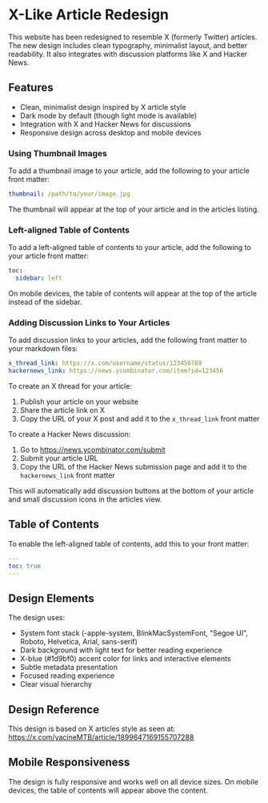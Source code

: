 # X-Like Article Redesign

This website has been redesigned to resemble X (formerly Twitter) articles. The new design includes clean typography, minimalist layout, and better readability. It also integrates with discussion platforms like X and Hacker News.

## Features

- Clean, minimalist design inspired by X article style
- Dark mode by default (though light mode is available)
- Integration with X and Hacker News for discussions
- Responsive design across desktop and mobile devices

### Using Thumbnail Images

To add a thumbnail image to your article, add the following to your article front matter:

```yaml
thumbnail: /path/to/your/image.jpg
```

The thumbnail will appear at the top of your article and in the articles listing.

### Left-aligned Table of Contents

To add a left-aligned table of contents to your article, add the following to your article front matter:

```yaml
toc:
  sidebar: left
```

On mobile devices, the table of contents will appear at the top of the article instead of the sidebar.

### Adding Discussion Links to Your Articles

To add discussion links to your articles, add the following front matter to your markdown files:

```yaml
x_thread_link: https://x.com/username/status/123456789
hackernews_link: https://news.ycombinator.com/item?id=123456
```

To create an X thread for your article:
1. Publish your article on your website
2. Share the article link on X
3. Copy the URL of your X post and add it to the `x_thread_link` front matter

To create a Hacker News discussion:
1. Go to https://news.ycombinator.com/submit
2. Submit your article URL
3. Copy the URL of the Hacker News submission page and add it to the `hackernews_link` front matter

This will automatically add discussion buttons at the bottom of your article and small discussion icons in the articles view.

## Table of Contents

To enable the left-aligned table of contents, add this to your front matter:

```yaml
---
toc: true
---
```

## Design Elements

The design uses:
- System font stack (-apple-system, BlinkMacSystemFont, "Segoe UI", Roboto, Helvetica, Arial, sans-serif)
- Dark background with light text for better reading experience
- X-blue (#1d9bf0) accent color for links and interactive elements
- Subtle metadata presentation
- Focused reading experience
- Clear visual hierarchy

## Design Reference

This design is based on X articles style as seen at: https://x.com/yacineMTB/article/1899647169155707288

## Mobile Responsiveness

The design is fully responsive and works well on all device sizes. On mobile devices, the table of contents will appear above the content. 